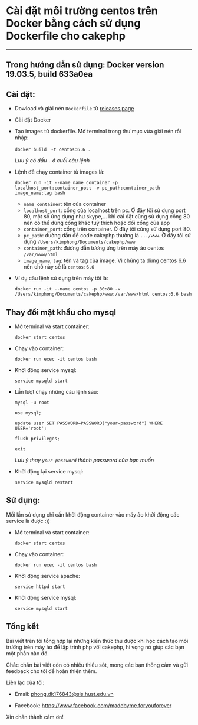#  Cài đặt môi trường centos trên Docker bằng cách sử dụng Dockerfile cho cakephp 
----
## Trong hướng dẫn sử dụng: Docker version 19.03.5, build 633a0ea
## Cài đặt:
- Dowload và giải nén `Dockerfile` từ [releases page](https://github.com/Veigarcat/Cakephp-setup/releases)
- Cài đặt Docker
- Tạo images từ dockerfile. Mở terminal trong thư mục vừa giải nén rồi nhập:

    `docker build　-t centos:6.6 .` 

    *Lưu ý có dấu `.` ở cuối câu lệnh*
- Lệnh để chạy container từ images là:

    `docker run -it --name name_container -p localhost_port:container_post -v pc_path:container_path image_name:tag bash`

  - `name_container`: tên của container
  - `localhost_port`: cổng của localhost trên pc. Ở đây tôi sử dụng port 80, một số ứng dụng như skype,... khi cài đặt cũng sử dụng cổng 80 nên có thể dùng cổng khác tuỳ thích hoặc đổi cổng của app
  - `container_port`: cổng trên container. Ở đây tôi cũng sử dụng port 80.
  - `pc_path`: đường dẫn để code cakephp thường là `.../www`. Ở đây tôi sử dụng `/Users/kimphong/Documents/cakephp/www`
  - `container_path`: đường dẫn tương ứng trên máy ảo centos `/var/www/html`
  - `image_name`, `tag`: tên và tag của image. Vì chúng ta dùng centos 6.6 nên chỗ này sẽ là `centos:6.6`

- Ví dụ câu lệnh sử dụng trên máy tôi là:
    
    `docker run -it --name centos -p 80:80 -v /Users/kimphong/Documents/cakephp/www:/var/www/html centos:6.6 bash`

## Thay đổi mật khẩu cho mysql
- Mở terminal và start container:
    
    `docker start centos`

- Chạy vào container:

    `docker run exec -it centos bash`
    
- Khởi động service mysql:

    `service mysqld start`
    
- Lần lượt chạy những câu lệnh sau:

    `mysql -u root`
    
    `use mysql;`
    
    `update user SET PASSWORD=PASSWORD("your-password") WHERE USER='root';`
    
    `flush privileges;`
    
    `exit`
 
    *Lưu ý thay `your-password` thành password của bạn muốn*
    
- Khởi động lại service mysql:

    `service mysqld restart`
    
## Sử dụng:

Mỗi lần sử dụng chỉ cần khởi động container vào máy ảo khởi động các service là được :))

- Mở terminal và start container:
    
    `docker start centos`

- Chạy vào container:

    `docker run exec -it centos bash`

- Khởi động service apache:

    `service httpd start`
    
- Khởi động service mysql:

    `service mysqld start`
## Tổng kết 

Bài viết trên tôi tổng hợp lại những kiến thức thu được khi học cách tạo môi trường trên máy ảo để lập trình php với cakephp, hi vọng nó giúp các bạn một phần nào đó.

Chắc chắn bài viết còn có nhiều thiếu sót, mong các bạn thông cảm và gửi feedback cho tôi để hoàn thiện thêm.

Liên lạc của tôi:

- Email: phong.dk176843@sis.hust.edu.vn

- Facebook: https://www.facebook.com/madebyme.foryouforever

Xin chân thành cảm ơn!
